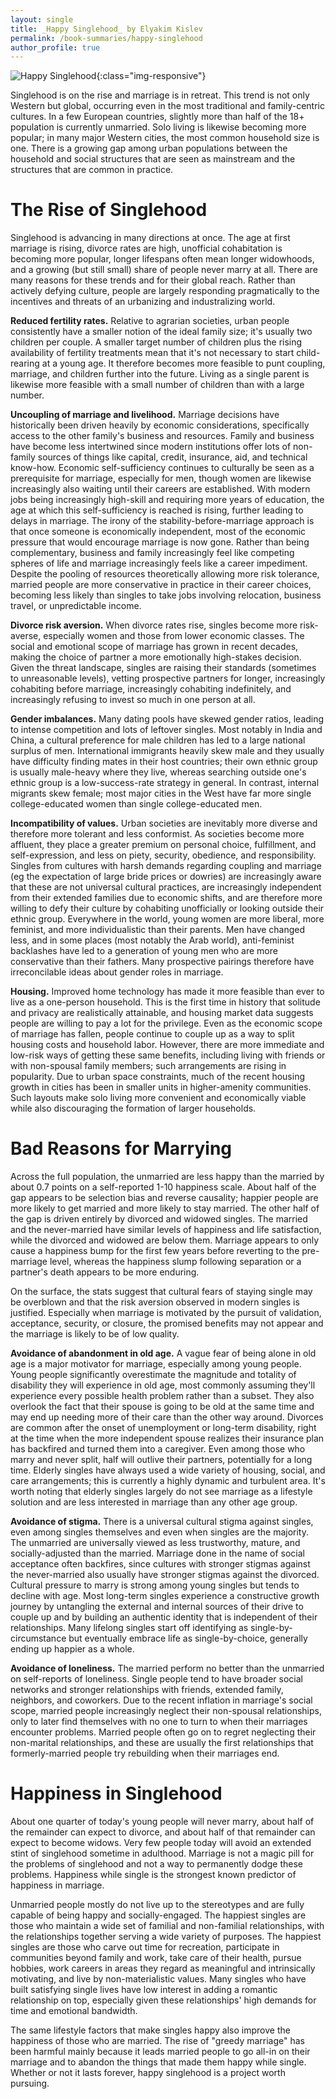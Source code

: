 ```yaml
---
layout: single
title: _Happy Singlehood_ by Elyakim Kislev
permalink: /book-summaries/happy-singlehood
author_profile: true
---
```


![Happy Singlehood](/assets/images/happy-singlehood.jpg){:class="img-responsive"}

Singlehood is on the rise and marriage is in retreat.
This trend is not only Western but global, occurring even in the most traditional and family-centric cultures.
In a few European countries, slightly more than half of the 18+ population is currently unmarried.
Solo living is likewise becoming more popular; in many major Western cities, the most common household size is one.
There is a growing gap among urban populations between the household and social structures that are seen as mainstream and the structures that are common in practice.

# The Rise of Singlehood

Singlehood is advancing in many directions at once.
The age at first marriage is rising, divorce rates are high, unofficial cohabitation is becoming more popular, longer lifespans often mean longer widowhoods, and a growing (but still small) share of people never marry at all.
There are many reasons for these trends and for their global reach.
Rather than actively defying culture, people are largely responding pragmatically to the incentives and threats of an urbanizing and industralizing world.

**Reduced fertility rates.**
Relative to agrarian societies, urban people consistently have a smaller notion of the ideal family size; it's usually two children per couple.
A smaller target number of children plus the rising availability of fertility treatments mean that it's not necessary to start child-rearing at a young age.
It therefore becomes more feasible to punt coupling, marriage, and children further into the future.
Living as a single parent is likewise more feasible with a small number of children than with a large number.

**Uncoupling of marriage and livelihood.**
Marriage decisions have historically been driven heavily by economic considerations, specifically access to the other family's business and resources.
Family and business have become less intertwined since modern institutions offer lots of non-family sources of things like capital, credit, insurance, aid, and technical know-how.
Economic self-sufficiency continues to culturally be seen as a prerequisite for marriage, especially for men, though women are likewise increasingly also waiting until their careers are established.
With modern jobs being increasingly high-skill and requiring more years of education, the age at which this self-sufficiency is reached is rising, further leading to delays in marriage.
The irony of the stability-before-marriage approach is that once someone is economically independent, most of the economic pressure that would encourage marriage is now gone.
Rather than being complementary, business and family increasingly feel like competing spheres of life and marriage increasingly feels like a career impediment.
Despite the pooling of resources theoretically allowing more risk tolerance, married people are more conservative in practice in their career choices, becoming less likely than singles to take jobs involving relocation, business travel, or unpredictable income.

**Divorce risk aversion.**
When divorce rates rise, singles become more risk-averse, especially women and those from lower economic classes.
The social and emotional scope of marriage has grown in recent decades, making the choice of partner a more emotionally high-stakes decision.
Given the threat landscape, singles are raising their standards (sometimes to unreasonable levels), vetting prospective partners for longer, increasingly cohabiting before marriage, increasingly cohabiting indefinitely, and increasingly refusing to invest so much in one person at all.

**Gender imbalances.**
Many dating pools have skewed gender ratios, leading to intense competition and lots of leftover singles.
Most notably in India and China, a cultural preference for male children has led to a large national surplus of men.
International immigrants heavily skew male and they usually have difficulty finding mates in their host countries; their own ethnic group is usually male-heavy where they live, whereas searching outside one's ethnic group is a low-success-rate strategy in general.
In contrast, internal migrants skew female; most major cities in the West have far more single college-educated women than single college-educated men.

**Incompatibility of values.**
Urban societies are inevitably more diverse and therefore more tolerant and less conformist.
As societies become more affluent, they place a greater premium on personal choice, fulfillment, and self-expression, and less on piety, security, obedience, and responsibility.
Singles from cultures with harsh demands regarding coupling and marriage (eg the expectation of large bride prices or dowries) are increasingly aware that these are not universal cultural practices, are increasingly independent from their extended families due to economic shifts, and are therefore more willing to defy their culture by cohabiting unofficially or looking outside their ethnic group.
Everywhere in the world, young women are more liberal, more feminist, and more individualistic than their parents.
Men have changed less, and in some places (most notably the Arab world), anti-feminist backlashes have led to a generation of young men who are more conservative than their fathers.
Many prospective pairings therefore have irreconcilable ideas about gender roles in marriage.

**Housing.**
Improved home technology has made it more feasible than ever to live as a one-person household.
This is the first time in history that solitude and privacy are realistically attainable, and housing market data suggests people are willing to pay a lot for the privilege.
Even as the economic scope of marriage has fallen, people continue to couple up as a way to split housing costs and household labor.
However, there are more immediate and low-risk ways of getting these same benefits, including living with friends or with non-spousal family members; such arrangements are rising in popularity.
Due to urban space constraints, much of the recent housing growth in cities has been in smaller units in higher-amenity communities.
Such layouts make solo living more convenient and economically viable while also discouraging the formation of larger households.

# Bad Reasons for Marrying

Across the full population, the unmarried are less happy than the married by about 0.7 points on a self-reported 1-10 happiness scale.
About half of the gap appears to be selection bias and reverse causality; happier people are more likely to get married and more likely to stay married.
The other half of the gap is driven entirely by divorced and widowed singles.
The married and the never-married have similar levels of happiness and life satisfaction, while the divorced and widowed are below them.
Marriage appears to only cause a happiness bump for the first few years before reverting to the pre-marriage level, whereas the happiness slump following separation or a partner's death appears to be more enduring.

On the surface, the stats suggest that cultural fears of staying single may be overblown and that the risk aversion observed in modern singles is justified.
Especially when marriage is motivated by the pursuit of validation, acceptance, security, or closure, the promised benefits may not appear and the marriage is likely to be of low quality.

**Avoidance of abandonment in old age.**
A vague fear of being alone in old age is a major motivator for marriage, especially among young people.
Young people significantly overestimate the magnitude and totality of disability they will experience in old age, most commonly assuming they'll experience every possible health problem rather than a subset.
They also overlook the fact that their spouse is going to be old at the same time and may end up needing more of their care than the other way around.
Divorces are common after the onset of unemployment or long-term disability, right at the time when the more independent spouse realizes their insurance plan has backfired and turned them into a caregiver.
Even among those who marry and never split, half will outlive their partners, potentially for a long time.
Elderly singles have always used a wide variety of housing, social, and care arrangements; this is currently a highly dynamic and turbulent area.
It's worth noting that elderly singles largely do not see marriage as a lifestyle solution and are less interested in marriage than any other age group.

**Avoidance of stigma.**
There is a universal cultural stigma against singles, even among singles themselves and even when singles are the majority.
The unmarried are universally viewed as less trustworthy, mature, and socially-adjusted than the married.
Marriage done in the name of social acceptance often backfires, since cultures with stronger stigmas against the never-married also usually have stronger stigmas against the divorced.
Cultural pressure to marry is strong among young singles but tends to decline with age.
Most long-term singles experience a constructive growth journey by untangling the external and internal sources of their drive to couple up and by building an authentic identity that is independent of their relationships.
Many lifelong singles start off identifying as single-by-circumstance but eventually embrace life as single-by-choice, generally ending up happier as a whole.

**Avoidance of loneliness.**
The married perform no better than the unmarried on self-reports of loneliness.
Single people tend to have broader social networks and stronger relationships with friends, extended family, neighbors, and coworkers.
Due to the recent inflation in marriage's social scope, married people increasingly neglect their non-spousal relationships, only to later find themselves with no one to turn to when their marriages encounter problems.
Married people often go on to regret neglecting their non-marital relationships, and these are usually the first relationships that formerly-married people try rebuilding when their marriages end.

# Happiness in Singlehood

About one quarter of today's young people will never marry, about half of the remainder can expect to divorce, and about half of that remainder can expect to become widows.
Very few people today will avoid an extended stint of singlehood sometime in adulthood.
Marriage is not a magic pill for the problems of singlehood and not a way to permanently dodge these problems.
Happiness while single is the strongest known predictor of happiness in marriage.

Unmarried people mostly do not live up to the stereotypes and are fully capable of being happy and socially-engaged.
The happiest singles are those who maintain a wide set of familial and non-familial relationships, with the relationships together serving a wide variety of purposes.
The happiest singles are those who carve out time for recreation, participate in communities beyond family and work, take care of their health, pursue hobbies, work careers in areas they regard as meaningful and intrinsically motivating, and live by non-materialistic values.
Many singles who have built satisfying single lives have low interest in adding a romantic relationship on top, especially given these relationships' high demands for time and emotional bandwidth.

The same lifestyle factors that make singles happy also improve the happiness of those who are married.
The rise of "greedy marriage" has been harmful mainly because it leads married people to go all-in on their marriage and to abandon the things that made them happy while single.
Whether or not it lasts forever, happy singlehood is a project worth pursuing.

